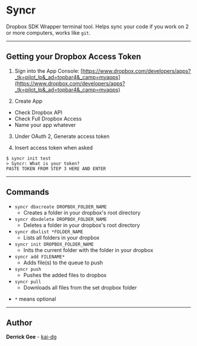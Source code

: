 # Syncr

Dropbox SDK Wrapper terminal tool. Helps sync your code if you work on 2 or more computers, works like `git`.

---
## Getting your Dropbox Access Token

1. Sign into the App Console: [https://www.dropbox.com/developers/apps?_tk=pilot_lp&_ad=topbar4&_camp=myapps](https://www.dropbox.com/developers/apps?_tk=pilot_lp&_ad=topbar4&_camp=myapps)

2. Create App
  - Check Dropbox API
  - Check Full Dropbox Access
  - Name your app whatever

3. Under OAuth 2, Generate access token

4. Insert access token when asked
```
$ syncr init test
> Syncr: What is your token?
PASTE TOKEN FROM STEP 3 HERE AND ENTER
```

---
## Commands

* `syncr dbxcreate DROPBOX_FOLDER_NAME`
  - Creates a folder in your dropbox's root directory
* `syncr dbxdelete DROPBOX_FOLDER_NAME`
  - Deletes a folder in your dropbox's root directory
* `syncr dbxlist *FOLDER_NAME`
  - Lists all folders in your dropbox
* `syncr init DROPBOX_FOLDER_NAME`
  - Inits the current folder with the folder in your dropbox
* `syncr add FILENAME*`
  - Adds file(s) to the queue to push
* `syncr push`
  - Pushes the added files to dropbox
* `syncr pull`
  - Downloads all files from the set dropbox folder

- `*` means optional

---
## Author
**Derrick Gee** - [kai-dg](https://github.com/kai-dg)
